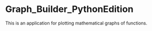 # Graph_Builder_PythonEdition
This is an application for plotting mathematical graphs of functions.
